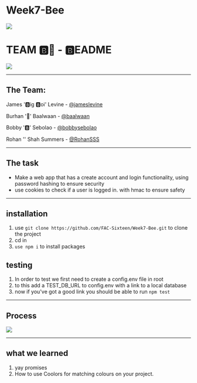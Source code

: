 # Week7-Bee

![](https://media.giphy.com/media/1BXa2alBjrCXC/giphy.gif)
# TEAM :b::bee: - :b:EADME

![](https://media.giphy.com/media/X33qhlGfa7gtO/giphy.gif)

---

## The Team:

James ':b:ig :b:oi' Levine - [@jameslevine ](https://github.com/jameslevine)

Burhan ':bee:' Baalwaan - [@baalwaan](https://github.com/Baalwaan)

Bobby ':b:' Sebolao - [@bobbysebolao](https://github.com/bobbysebolao)

Rohan '' Shah Summers - [@RohanSSS](https://github.com/RohanSSS)

---

## The task

 - Make a web app that has a create account and login functionality, using password hashing to ensure security
 - use cookies to check if a user is logged in. with hmac to ensure safety

---

## installation

1. use `git clone https://github.com/FAC-Sixteen/Week7-Bee.git` to clone the project
2. cd in
3. `use npm i` to install packages

## testing

1. In order to test we first need to create a config.env file in root
2. to this add a TEST_DB_URL to config.env with a link to a local database
3. now if you've got a good link you should be able to run `npm test`

---

## Process
![](https://i.imgur.com/C31Uy5W.jpg)

---

## what we learned

1. yay promises
2. How to use Coolors for matching colours on your project.

